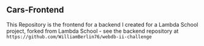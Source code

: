 ## Cars-Frontend

This Repository is the frontend for a backend I created for a Lambda School project, forked from Lambda School
    - see the backend repository at `https://github.com/WilliamBerlin76/webdb-ii-challenge` 